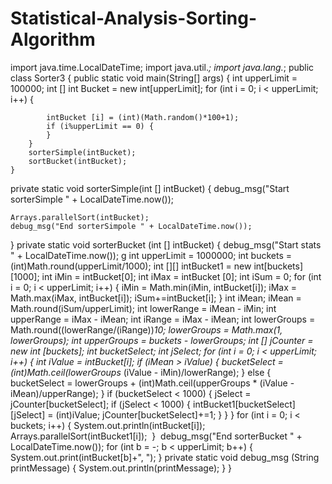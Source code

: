 
# Statistical-Analysis-Sorting-Algorithm
import java.time.LocalDateTime;
import java.util.*;
import java.lang.*; 
public class Sorter3 {
	public static void main(String[] args) {
		int upperLimit = 100000; 
		int [] int Bucket = new int[upperLimit];
		for (int i = 0; i < upperLimit; i++) {
			
			intBucket [i] = (int)(Math.random()*100+1);
			if (i%upperLimit == 0) {
			}
		}
		sorterSimple(intBucket);
		sortBucket(intBucket);
	}
private static void sorterSimple(int [] intBucket) {
	debug_msg("Start sorterSimple " + LocalDateTime.now()); 

	Arrays.parallelSort(intBucket);
	debug_msg("End sorterSimpole " + LocalDateTime.now());
}
private static void sorterBucket (int [] intBucket) {
	debug_msg("Start stats " + LocalDateTime.now());
g	int upperLimit = 1000000;
	int buckets = (int)Math.round(upperLimit/1000);
	int [][] intBucket1 = new int[buckets][1000];
	int iMin = intBucket[0];
	int iMax = intBucket [0];
	int iSum = 0; 
	for (int i = 0; i < upperLimit; i++) {
		iMin = Math.min(iMin, intBucket[i]); 
		iMax = Math.max(iMax, intBucket[i]);
		iSum+=intBucket[i];
  }
  int iMean; 
	iMean = Math.round(iSum/upperLimit);
 	int lowerRange = iMean - iMin; 
	int upperRange = iMax - iMean; 
	int iRange = iMax - iMean; 
	int lowerGroups = Math.round((lowerRange/(iRange))*10; 
	lowerGroups = Math.max(1, lowerGroups); 
	int upperGroups = buckets - lowerGroups;
	int [] jCounter = new int [buckets]; 
	int bucketSelect; 
	int jSelect;
	for (int i = 0; i < upperLimit; i++) {
		int iValue = intBucket[i];
		if (iMean > iValue) {
			bucketSelect = (int)Math.ceil(lowerGroups* (iValue - iMin)/lowerRange);
		}
		else {
			bucketSelect = lowerGroups + (int)Math.ceil(upperGroups * (iValue - iMean)/upperRange);
		}
	if (bucketSelect < 1000) { 
		jSelect = jCounter[bucketSelect];
		if (jSelect < 1000) {
			intBucket1[bucketSelect][jSelect] = (int)iValue; 
			jCounter[bucketSelect]+=1;
    }
  }
}
	for (int i = 0; i < buckets; i++) {
		System.out.println(intBucket[i]);
		Arrays.parallelSort(intBucket1[i]);
  }
  debug_msg("End sorterBucket " + LocalDateTime.now());
	for (int b = -; b < upperLimit; b++) {
System.out.print(intBucket[b]+", ");
}
	private static void debug_msg (String printMessage) {
	System.out.println(printMessage);
  }
}
		


 		

		
